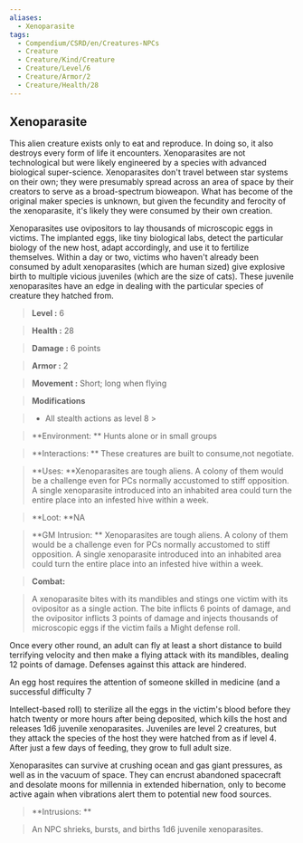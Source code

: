 ```yaml
---
aliases:
  - Xenoparasite
tags:
  - Compendium/CSRD/en/Creatures-NPCs
  - Creature
  - Creature/Kind/Creature
  - Creature/Level/6
  - Creature/Armor/2
  - Creature/Health/28
---
```

  
    
## Xenoparasite    
This alien creature exists only to eat and reproduce. In doing so, it also destroys every form of life it encounters. Xenoparasites are not technological but were likely engineered by a species with advanced biological super-science. Xenoparasites don't travel between star systems on their own; they were presumably spread across an area of space by their creators to serve as a broad-spectrum bioweapon. What has become of the original maker species is unknown, but given the fecundity and ferocity of the xenoparasite, it's likely they were consumed by their own creation.  
Xenoparasites use ovipositors to lay thousands of microscopic eggs in victims. The implanted eggs, like tiny biological labs, detect the particular biology of the new host, adapt accordingly, and use it to fertilize themselves. Within a day or two, victims who haven't already been consumed by adult xenoparasites (which are human sized) give explosive birth to multiple vicious juveniles (which are the size of cats). These juvenile xenoparasites have an edge in dealing with the particular species of creature they hatched from.    
  
    
> **Level :** 6    
> **Health :** 28    
> **Damage :** 6 points    
> **Armor :** 2    
> **Movement :** Short; long when flying    
> **Modifications**    
>- All stealth actions as level 8 >  
>    
> **Environment: ** Hunts alone or in small groups    
> **Interactions: ** These creatures are built to consume,not negotiate.    
> **Uses: **Xenoparasites are tough aliens. A colony of them would be a challenge even for PCs normally accustomed to stiff opposition. A single xenoparasite introduced into an inhabited area could turn the entire place into an infested hive within a week.    
> **Loot: **NA    
> **GM Intrusion: ** Xenoparasites are tough aliens. A colony of them would be a challenge even for PCs normally accustomed to stiff opposition. A single xenoparasite introduced into an inhabited area could turn the entire place into an infested hive within a week.    
  
> **Combat:**   
> A xenoparasite bites with its mandibles and stings one victim with its ovipositor as a single action. The bite inflicts 6 points of damage, and the ovipositor inflicts 3 points of damage and injects thousands of microscopic eggs if the victim fails a Might defense roll.  
Once every other round, an adult can fly at least a short distance to build terrifying velocity and then make a flying attack with its mandibles, dealing 12 points of damage. Defenses against this attack are hindered.  
An egg host requires the attention of someone skilled in medicine (and a successful difficulty 7  
Intellect-based roll) to sterilize all the eggs in the victim's blood before they hatch twenty or more hours after being deposited, which kills the host and releases 1d6 juvenile xenoparasites. Juveniles are level 2 creatures, but they attack the species of the host they were hatched from as if level 4. After just a few days of feeding, they grow to full adult size.  
Xenoparasites can survive at crushing ocean and gas giant pressures, as well as in the vacuum of space. They can encrust abandoned spacecraft and desolate moons for millennia in extended hibernation, only to become active again when vibrations alert them to potential new food sources.    
    
  
> **Intrusions: **   
> An NPC shrieks, bursts, and births 1d6 juvenile xenoparasites.    
